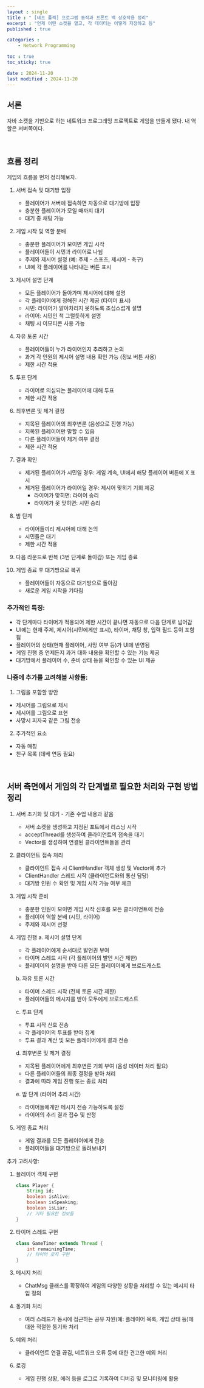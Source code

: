 ```yaml
---
layout : single
title : " [네프 플젝] 프로그램 동작과 프론트 백 상호작용 정리"
excerpt : "언제 어떤 소캣을 열고, 각 데이터는 어떻게 저장하고 등"
published : true

categories : 
    - Network Programming

toc : true
toc_sticky: true

date : 2024-11-20
last modified : 2024-11-20
---
```


## 서론  
자바 소캣을 기반으로 하는 네트워크 프로그래밍 프로젝트로 게임을 만들게 됐다. 내 역할은 서버쪽이다.

<br>

## 흐름 정리
게임의 흐름을 먼저 정리해보자.

1. 서버 접속 및 대기방 입장
   - 플레이어가 서버에 접속하면 자동으로 대기방에 입장
   - 충분한 플레이어가 모일 때까지 대기
   - 대기 중 채팅 가능

2. 게임 시작 및 역할 분배
   - 충분한 플레이어가 모이면 게임 시작
   - 플레이어들이 시민과 라이어로 나뉨
   - 주제와 제시어 설정 (예: 주제 - 스포츠, 제시어 - 축구)
   - UI에 각 플레이어를 나타내는 버튼 표시

3. 제시어 설명 단계
   - 모든 플레이어가 돌아가며 제시어에 대해 설명
   - 각 플레이어에게 정해진 시간 제공 (타이머 표시)
   - 시민: 라이어가 알아차리지 못하도록 조심스럽게 설명
   - 라이어: 시민인 척 그럴듯하게 설명
   - 채팅 시 이모티콘 사용 가능

4. 자유 토론 시간
   - 플레이어들이 누가 라이어인지 추리하고 논의
   - 과거 각 인원의 제시어 설명 내용 확인 가능 (정보 버튼 사용)
   - 제한 시간 적용

5. 투표 단계
   - 라이어로 의심되는 플레이어에 대해 투표
   - 제한 시간 적용

6. 최후변론 및 제거 결정
   - 지목된 플레이어의 최후변론 (음성으로 진행 가능)
   - 지목된 플레이어만 말할 수 있음
   - 다른 플레이어들이 제거 여부 결정
   - 제한 시간 적용

7. 결과 확인
   - 제거된 플레이어가 시민일 경우: 게임 계속, UI에서 해당 플레이어 버튼에 X 표시
   - 제거된 플레이어가 라이어일 경우: 제시어 맞히기 기회 제공
     - 라이어가 맞히면: 라이어 승리
     - 라이어가 못 맞히면: 시민 승리

8. 밤 단계
   - 라이어들끼리 제시어에 대해 논의
   - 시민들은 대기
   - 제한 시간 적용

9. 다음 라운드로 반복 (3번 단계로 돌아감) 또는 게임 종료

10. 게임 종료 후 대기방으로 복귀
    - 플레이어들이 자동으로 대기방으로 돌아감
    - 새로운 게임 시작을 기다림

### 추가적인 특징:
- 각 단계마다 타이머가 적용되어 제한 시간이 끝나면 자동으로 다음 단계로 넘어감
- UI에는 현재 주제, 제시어(시민에게만 표시), 타이머, 채팅 창, 입력 필드 등이 포함됨
- 플레이어의 상태(현재 플레이어, 사망 여부 등)가 UI에 반영됨
- 게임 진행 중 언제든지 과거 대화 내용을 확인할 수 있는 기능 제공
- 대기방에서 플레이어 수, 준비 상태 등을 확인할 수 있는 UI 제공

### 나중에 추가를 고려해볼 사항들:
1. 그림을 포함할 방안 
- 제시어를 그림으로 제시
- 제시어를 그림으로 표현
- 사망시 피자국 같은 그림 전송

2. 추가적인 요소
- 자동 매칭
- 친구 목록 (데베 연동 필요)

<br>


## 서버 측면에서 게임의 각 단계별로 필요한 처리와 구현 방법 정리

1. 서버 초기화 및 대기 - 기존 수업 내용과 같음
   - 서버 소켓을 생성하고 지정된 포트에서 리스닝 시작
   - acceptThread를 생성하여 클라이언트의 접속을 대기
   - Vector<ClientHandler>를 생성하여 연결된 클라이언트들을 관리

2. 클라이언트 접속 처리
   - 클라이언트 접속 시 ClientHandler 객체 생성 및 Vector에 추가
   - ClientHandler 스레드 시작 (클라이언트와의 통신 담당)
   - 대기방 인원 수 확인 및 게임 시작 가능 여부 체크

3. 게임 시작 준비
   - 충분한 인원이 모이면 게임 시작 신호를 모든 클라이언트에 전송
   - 플레이어 역할 분배 (시민, 라이어)
   - 주제와 제시어 선정

4. 게임 진행
   a. 제시어 설명 단계
      - 각 플레이어에게 순서대로 발언권 부여
      - 타이머 스레드 시작 (각 플레이어의 발언 시간 제한)
      - 플레이어의 설명을 받아 다른 모든 플레이어에게 브로드캐스트

   b. 자유 토론 시간
      - 타이머 스레드 시작 (전체 토론 시간 제한)
      - 플레이어들의 메시지를 받아 모두에게 브로드캐스트

   c. 투표 단계
      - 투표 시작 신호 전송
      - 각 플레이어의 투표를 받아 집계
      - 투표 결과 계산 및 모든 플레이어에게 결과 전송

   d. 최후변론 및 제거 결정
      - 지목된 플레이어에게 최후변론 기회 부여 (음성 데이터 처리 필요)
      - 다른 플레이어들의 최종 결정을 받아 처리
      - 결과에 따라 게임 진행 또는 종료 처리

   e. 밤 단계 (라이어 추리 시간)
      - 라이어들에게만 메시지 전송 가능하도록 설정
      - 라이어의 추리 결과 접수 및 판정

5. 게임 종료 처리
   - 게임 결과를 모든 플레이어에게 전송
   - 플레이어들을 대기방으로 돌려보내기

추가 고려사항:
1. 플레이어 객체 구현
   ```java
   class Player {
       String id;
       boolean isAlive;
       boolean isSpeaking;
       boolean isLiar;
       // 기타 필요한 정보들
   }
   ```

2. 타이머 스레드 구현
   ```java
   class GameTimer extends Thread {
       int remainingTime;
       // 타이머 로직 구현
   }
   ```

3. 메시지 처리
   - ChatMsg 클래스를 확장하여 게임의 다양한 상황을 처리할 수 있는 메시지 타입 정의

4. 동기화 처리
   - 여러 스레드가 동시에 접근하는 공유 자원(예: 플레이어 목록, 게임 상태 등)에 대한 적절한 동기화 처리

5. 예외 처리
   - 클라이언트 연결 끊김, 네트워크 오류 등에 대한 견고한 예외 처리

6. 로깅
   - 게임 진행 상황, 에러 등을 로그로 기록하여 디버깅 및 모니터링에 활용
